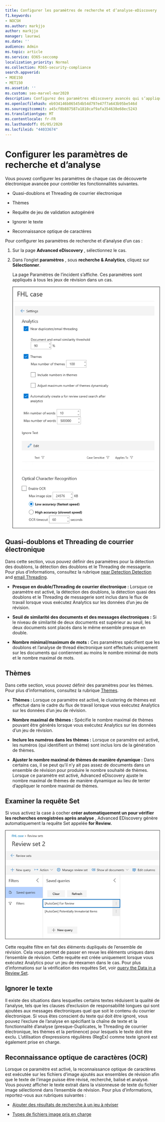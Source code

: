 ```yaml
---
title: Configurer les paramètres de recherche et d’analyse-eDiscovery
f1.keywords:
- NOCSH
ms.author: markjjo
author: markjjo
manager: laurawi
ms.date: ''
audience: Admin
ms.topic: article
ms.service: O365-seccomp
localization_priority: Normal
ms.collection: M365-security-compliance
search.appverid:
- MOE150
- MET150
ms.assetid: ''
ms.custom: seo-marvel-mar2020
description: Configurez des paramètres eDiscovery avancés qui s’appliquent à tous les jeux de révision dans un cas. Cela inclut les paramètres d’analyse et de reconnaissance optique de caractères.
ms.openlocfilehash: eb934146b065454b54d797e47f7a643b95be546d
ms.sourcegitcommit: a45cf8b887587a1810caf9afa354638e68ec5243
ms.translationtype: MT
ms.contentlocale: fr-FR
ms.lasthandoff: 05/05/2020
ms.locfileid: "44033674"
---
```

# <a name="configure-search-and-analytics-settings"></a>Configurer les paramètres de recherche et d’analyse

Vous pouvez configurer les paramètres de chaque cas de découverte électronique avancée pour contrôler les fonctionnalités suivantes.

- Quasi-doublons et Threading de courrier électronique

- Thèmes

- Requête de jeu de validation autogénéré

- Ignorer le texte

- Reconnaissance optique de caractères

Pour configurer les paramètres de recherche et d’analyse d’un cas :

1. Sur la page **Advanced eDiscovery** , sélectionnez le cas.

2. Dans l’onglet **paramètres** , sous **recherche & Analytics**, cliquez sur **Sélectionner**.

   La page Paramètres de l’incident s’affiche. Ces paramètres sont appliqués à tous les jeux de révision dans un cas.

   ![Configurer les paramètres d’analyse et de recherche pour un cas avancé eDiscovery](../media/AeDCaseSettings.png)

## <a name="near-duplicates-and-email-threading"></a>Quasi-doublons et Threading de courrier électronique

Dans cette section, vous pouvez définir des paramètres pour la détection des doublons, la détection des doublons et le Threading de messagerie. Pour plus d’informations, consultez la rubrique [near Detection Detection](near-duplicates.md) and [email Threading](email-threading.md).

- **Presque en double/Threading de courrier électronique :** Lorsque ce paramètre est activé, la détection des doublons, la détection quasi des doublons et le Threading de messagerie sont inclus dans le flux de travail lorsque vous exécutez Analytics sur les données d’un jeu de révision.

- **Seuil de similarité des documents et des messages électroniques :** Si le niveau de similarité de deux documents est supérieur au seuil, les deux documents sont placés dans le même ensemble presque en double.

- **Nombre minimal/maximum de mots :** Ces paramètres spécifient que les doublons et l’analyse de thread électronique sont effectués uniquement sur les documents qui contiennent au moins le nombre minimal de mots et le nombre maximal de mots.

## <a name="themes"></a>Thèmes

Dans cette section, vous pouvez définir des paramètres pour les thèmes. Pour plus d’informations, consultez la rubrique [Themes](themes-in-advanced-ediscovery.md).

- **Thèmes :** Lorsque ce paramètre est activé, le clustering de thèmes est effectué dans le cadre du flux de travail lorsque vous exécutez Analytics sur les données d’un jeu de révision.

- **Nombre maximal de thèmes :** Spécifie le nombre maximal de thèmes pouvant être générés lorsque vous exécutez Analytics sur les données d’un jeu de révision.

- **Inclure les numéros dans les thèmes :** Lorsque ce paramètre est activé, les numéros (qui identifient un thème) sont inclus lors de la génération de thèmes. 

- **Ajuster le nombre maximal de thèmes de manière dynamique :** Dans certains cas, il se peut qu’il n’y ait pas assez de documents dans un ensemble de révision pour produire le nombre souhaité de thèmes. Lorsque ce paramètre est activé, Advanced eDiscovery ajuste le nombre maximal de thèmes de manière dynamique au lieu de tenter d’appliquer le nombre maximal de thèmes.

## <a name="review-set-query"></a>Examiner la requête Set

Si vous activez la case à cocher **créer automatiquement un pour vérifier les recherches enregistrées après analyse** , Advanced EDiscovery génère automatiquement la requête Set appelée **for Review.** 

![La requête de révision générée automatiquement](../media/AeDForReviewQuery.png)

Cette requête filtre en fait des éléments dupliqués de l’ensemble de révision. Cela vous permet de passer en revue les éléments uniques dans l’ensemble de révision. Cette requête est créée uniquement lorsque vous exécutez Analytics pour un jeu de réexamen dans le cas. Pour plus d’informations sur la vérification des requêtes Set, voir [query the Data in a Review Set](review-set-search.md).

## <a name="ignore-text"></a>Ignorer le texte

Il existe des situations dans lesquelles certains textes réduisent la qualité de l’analyse, tels que les clauses d’exclusion de responsabilité longues qui sont ajoutées aux messages électroniques quel que soit le contenu du courrier électronique. Si vous êtes conscient du texte qui doit être ignoré, vous pouvez l’exclure de l’analyse en spécifiant la chaîne de texte et la fonctionnalité d’analyse (presque-Duplicates, le Threading de courrier électronique, les thèmes et la pertinence) pour lesquels le texte doit être exclu. L’utilisation d’expressions régulières (RegEx) comme texte ignoré est également prise en charge. 

## <a name="optical-character-recognition-ocr"></a>Reconnaissance optique de caractères (OCR)

Lorsque ce paramètre est activé, la reconnaissance optique de caractères est exécutée sur les fichiers d’image ajoutés aux ensembles de révision afin que le texte de l’image puisse être révisé, recherché, balisé et analysé. Vous pouvez afficher le texte extrait dans la visionneuse de texte du fichier image sélectionné dans l’ensemble de révision. Pour plus d’informations, reportez-vous aux rubriques suivantes :

- [Ajouter des résultats de recherche à un jeu à réviser](add-data-to-review-set.md#optical-character-recognition)

- [Types de fichiers image pris en charge](supported-filetypes-ediscovery20.md#image)
